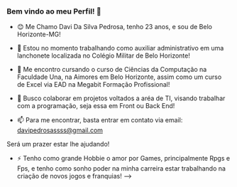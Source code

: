 ### Bem vindo ao meu Perfil! 👋
- 😊 Me Chamo Davi Da Silva Pedrosa, tenho 23 anos, e sou de Belo Horizonte-MG!

- 🔭 Estou no momento trabalhando como auxiliar administrativo em uma lanchonete localizada no Colégio Militar de Belo Horizonte!
- 🌱 Me encontro cursando o curso de Ciências da Computação na Faculdade Una, na Aimores em Belo Horizonte, assim como um curso de Excel via EAD na Megabit Formação Profissional!
- 👯 Busco colaborar em projetos voltados a aréa de TI, visando trabalhar com a programação, seja essa em Front ou Back End!
- 📫 Para me encontrar, basta entrar em contato via email: davipedrosassss@gmail.com

 Será um prazer estar lhe ajudando!
- ⚡ Tenho como grande Hobbie o amor por Games, principalmente Rpgs e Fps, e tenho como sonho poder na minha carreira estar trabalhando na criação de novos jogos e franquias!
-->
